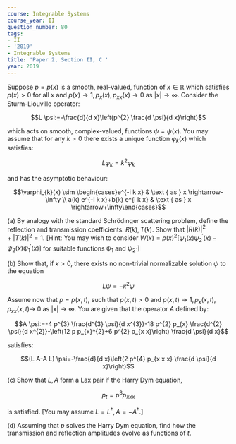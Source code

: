 ```yaml
---
course: Integrable Systems
course_year: II
question_number: 80
tags:
- II
- '2019'
- Integrable Systems
title: 'Paper 2, Section II, C '
year: 2019
---
```




Suppose $p=p(x)$ is a smooth, real-valued, function of $x \in \mathbb{R}$ which satisfies $p(x)>0$ for all $x$ and $p(x) \rightarrow 1, p_{x}(x), p_{x x}(x) \rightarrow 0$ as $|x| \rightarrow \infty$. Consider the Sturm-Liouville operator:

$$L \psi:=-\frac{d}{d x}\left(p^{2} \frac{d \psi}{d x}\right)$$

which acts on smooth, complex-valued, functions $\psi=\psi(x)$. You may assume that for any $k>0$ there exists a unique function $\varphi_{k}(x)$ which satisfies:

$$L \varphi_{k}=k^{2} \varphi_{k}$$

and has the asymptotic behaviour:

$$\varphi_{k}(x) \sim \begin{cases}e^{-i k x} & \text { as } x \rightarrow-\infty \\ a(k) e^{-i k x}+b(k) e^{i k x} & \text { as } x \rightarrow+\infty\end{cases}$$

(a) By analogy with the standard Schrödinger scattering problem, define the reflection and transmission coefficients: $R(k), T(k)$. Show that $|R(k)|^{2}+|T(k)|^{2}=1$. [Hint: You may wish to consider $W(x)=p(x)^{2}\left[\psi_{1}(x) \psi_{2}^{\prime}(x)-\psi_{2}(x) \psi_{1}^{\prime}(x)\right]$ for suitable functions $\psi_{1}$ and $\left.\psi_{2} \cdot\right]$

(b) Show that, if $\kappa>0$, there exists no non-trivial normalizable solution $\psi$ to the equation

$$L \psi=-\kappa^{2} \psi$$

Assume now that $p=p(x, t)$, such that $p(x, t)>0$ and $p(x, t) \rightarrow 1, p_{x}(x, t), p_{x x}(x, t) \rightarrow$ 0 as $|x| \rightarrow \infty$. You are given that the operator $A$ defined by:

$$A \psi:=-4 p^{3} \frac{d^{3} \psi}{d x^{3}}-18 p^{2} p_{x} \frac{d^{2} \psi}{d x^{2}}-\left(12 p p_{x}^{2}+6 p^{2} p_{x x}\right) \frac{d \psi}{d x}$$

satisfies:

$$(L A-A L) \psi=-\frac{d}{d x}\left(2 p^{4} p_{x x x} \frac{d \psi}{d x}\right)$$

(c) Show that $L, A$ form a Lax pair if the Harry Dym equation,

$$p_{t}=p^{3} p_{x x x}$$

is satisfied. [You may assume $L=L^{\dagger}, A=-A^{\dagger}$.]

(d) Assuming that $p$ solves the Harry Dym equation, find how the transmission and reflection amplitudes evolve as functions of $t$.